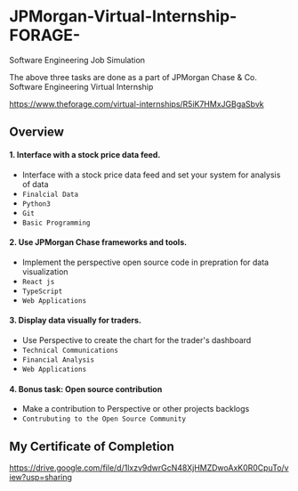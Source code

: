 # JPMorgan-Virtual-Internship-FORAGE-
Software Engineering Job Simulation

The above three tasks are done as a part of JPMorgan Chase &amp; Co. Software Engineering Virtual Internship

https://www.theforage.com/virtual-internships/R5iK7HMxJGBgaSbvk

## Overview


#### 1. Interface with a stock price data feed.
- Interface with a stock price data feed and set your system for analysis of data
- `Finalcial Data` 
- `Python3`
- `Git`
- `Basic Programming`

#### 2. Use JPMorgan Chase frameworks and tools.
- Implement the perspective open source code in prepration for data visualization 
- `React js` 
- `TypeScript`
- `Web Applications`

#### 3. Display data visually for traders.
- Use Perspective to create the chart for the trader's dashboard  
- `Technical Communications` 
- `Financial Analysis`
- `Web Applications`
#### 4. Bonus task: Open source contribution
- Make a contribution to Perspective or other projects backlogs 
- `Contrubuting to the Open Source Community`


## My Certificate of Completion
https://drive.google.com/file/d/1lxzv9dwrGcN48XjHMZDwoAxK0R0CpuTo/view?usp=sharing

